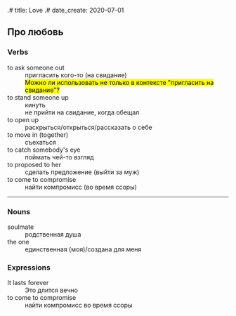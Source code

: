 .# title: Love
.# date_create: 2020-07-01

## Про любовь

### Verbs

<dl>
<dt>to ask someone out
<dd>пригласить кого-то (на свидание)
<dd>  <mark>Можно ли использовать не только в контексте "пригласить на свидание"?</mark>

<dt>to stand someone up
<dd>кинуть
<dd>не прийти на свидание, когда обещал

<dt>to open up
<dd>раскрыться/открыться/рассказать о себе

<dt>to move in (together)
<dd>съехаться

<dt>to catch somebody's eye
<dd>поймать чей-то взгляд

<dt>to proposed to her
<dd>сделать предложение (выйти за муж)

<dt>to come to compromise
<dd>найти компромисс (во время ссоры)
</dl>

---


### Nouns

<dl>
<dt>soulmate
<dd>родственная душа

<dt>the one
<dd>единственная (моя)/создана для меня
</dl>

### Expressions

<dl>
<dt>It lasts forever
<dd>Это длится вечно

<dt>to come to compromise
<dd>найти компромисс во время ссоры
</dl>
